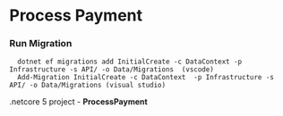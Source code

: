 # Process Payment

### Run Migration
  ```
    dotnet ef migrations add InitialCreate -c DataContext -p Infrastructure -s API/ -o Data/Migrations  (vscode)
    Add-Migration InitialCreate -c DataContext  -p Infrastructure -s API/ -o Data/Migrations (visual studio)
  ```

.netcore 5 project - <b>ProcessPayment</b>

